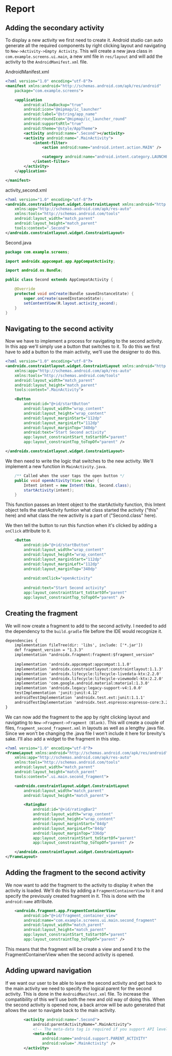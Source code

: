 
# Report
## Adding the secondary activity
To display a new activity we first need to create it. Android studio can
auto generate all the required components by right clicking layout and
navigating to ```New->Activity->Empty Activity```. This will create a
new java class in ```com.example.screens.ui.main```, a new xml file in
```res/layout``` and will add the activity to the
```AndroidManifest.xml``` file.

AndroidManifest.xml
```xml
<?xml version="1.0" encoding="utf-8"?>
<manifest xmlns:android="http://schemas.android.com/apk/res/android"
    package="com.example.screens">

    <application
        android:allowBackup="true"
        android:icon="@mipmap/ic_launcher"
        android:label="@string/app_name"
        android:roundIcon="@mipmap/ic_launcher_round"
        android:supportsRtl="true"
        android:theme="@style/AppTheme">
        <activity android:name=".Second"></activity>
        <activity android:name=".MainActivity">
            <intent-filter>
                <action android:name="android.intent.action.MAIN" />

                <category android:name="android.intent.category.LAUNCHER" />
            </intent-filter>
        </activity>
    </application>

</manifest>
```
activity_second.xml
```xml
<?xml version="1.0" encoding="utf-8"?>
<androidx.constraintlayout.widget.ConstraintLayout xmlns:android="http://schemas.android.com/apk/res/android"
    xmlns:app="http://schemas.android.com/apk/res-auto"
    xmlns:tools="http://schemas.android.com/tools"
    android:layout_width="match_parent"
    android:layout_height="match_parent"
    tools:context=".Second">
</androidx.constraintlayout.widget.ConstraintLayout>
```
Second.java
```java
package com.example.screens;

import androidx.appcompat.app.AppCompatActivity;

import android.os.Bundle;

public class Second extends AppCompatActivity {

    @Override
    protected void onCreate(Bundle savedInstanceState) {
        super.onCreate(savedInstanceState);
        setContentView(R.layout.activity_second);
    }
}
```

## Navigating to the second activity
Now we have to implement a process for navigating to the second
activity. In this app we'll simply use a button that switches to it. To
do this we first have to add a button to the main activity, we'll use
the designer to do this.

```xml
<?xml version="1.0" encoding="utf-8"?>
<androidx.constraintlayout.widget.ConstraintLayout xmlns:android="http://schemas.android.com/apk/res/android"
    xmlns:app="http://schemas.android.com/apk/res-auto"
    xmlns:tools="http://schemas.android.com/tools"
    android:layout_width="match_parent"
    android:layout_height="match_parent"
    tools:context=".MainActivity">

    <Button
        android:id="@+id/startButton"
        android:layout_width="wrap_content"
        android:layout_height="wrap_content"
        android:layout_marginStart="112dp"
        android:layout_marginLeft="112dp"
        android:layout_marginTop="340dp"
        android:text="Start Second activity"
        app:layout_constraintStart_toStartOf="parent"
        app:layout_constraintTop_toTopOf="parent" />

</androidx.constraintlayout.widget.ConstraintLayout>
```
We then need to write the logic that switches to the new activity. We'll
implement a new function in ```MainActivity.java```.

```java
    /** Called when the user taps the open button */
    public void openActivity(View view) {
        Intent intent = new Intent(this, Second.class);
        startActivity(intent);
    }
```
This function passes an Intent object to the startActivity function,
this Intent object tells the startActivity funtion what class started
the activity ("this" here) and what class the new activity is a part of
("Second.class" here).

We then tell the button to run this function when it's clicked by adding
a ```onClick``` attribute to it.

```xml
    <Button
        android:id="@+id/startButton"
        android:layout_width="wrap_content"
        android:layout_height="wrap_content"
        android:layout_marginStart="112dp"
        android:layout_marginLeft="112dp"
        android:layout_marginTop="340dp"
        
        android:onClick="openActivity"
        
        android:text="Start Second activity"
        app:layout_constraintStart_toStartOf="parent"
        app:layout_constraintTop_toTopOf="parent" />
```
## Creating the fragment
We will now create a fragment to add to the second activity. I needed to
add the dependency to the ```build.gradle``` file before the IDE would
recognize it.

```xml
dependencies {
    implementation fileTree(dir: 'libs', include: ['*.jar'])
    def fragment_version = "1.3.3"
    implementation "androidx.fragment:fragment:$fragment_version"
    
    implementation 'androidx.appcompat:appcompat:1.1.0'
    implementation 'androidx.constraintlayout:constraintlayout:1.1.3'
    implementation 'androidx.lifecycle:lifecycle-livedata-ktx:2.2.0'
    implementation 'androidx.lifecycle:lifecycle-viewmodel-ktx:2.2.0'
    implementation 'com.google.android.material:material:1.3.0'
    implementation 'androidx.legacy:legacy-support-v4:1.0.0'
    testImplementation 'junit:junit:4.12'
    androidTestImplementation 'androidx.test.ext:junit:1.1.1'
    androidTestImplementation 'androidx.test.espresso:espresso-core:3.2.0'
}
```
We can now add the fragment to the app by right clicking layout and
navigating to ```New->Fragment->Fragment (Blank)```. This will create a
couple of files, ```fragment_second_fragment.xml``` in layouts as well
as a lengthy .java file. Since we won't be changing the .java file I
won't include it here for brevity's sake. I'll also add a widget to the
fragment in this step.

```xml
<?xml version="1.0" encoding="utf-8"?>
<FrameLayout xmlns:android="http://schemas.android.com/apk/res/android"
    xmlns:app="http://schemas.android.com/apk/res-auto"
    xmlns:tools="http://schemas.android.com/tools"
    android:layout_width="match_parent"
    android:layout_height="match_parent"
    tools:context=".ui.main.second_fragment">

    <androidx.constraintlayout.widget.ConstraintLayout
        android:layout_width="match_parent"
        android:layout_height="match_parent">

        <RatingBar
            android:id="@+id/ratingBar2"
            android:layout_width="wrap_content"
            android:layout_height="wrap_content"
            android:layout_marginStart="84dp"
            android:layout_marginLeft="84dp"
            android:layout_marginTop="336dp"
            app:layout_constraintStart_toStartOf="parent"
            app:layout_constraintTop_toTopOf="parent" />

    </androidx.constraintlayout.widget.ConstraintLayout>
</FrameLayout>

```
## Adding the fragment to the second activity
We now want to add the fragment to the activity to display it when the
activity is loaded. We'll do this by adding a
```FragmentContainerView``` to it and specify the previously created
fragment in it. This is done with the ```android:name``` attribute.

```xml
    <androidx.fragment.app.FragmentContainerView
        android:id="@+id/fragment_container_view"
        android:name="com.example.screens.ui.main.second_fragment"
        android:layout_width="match_parent"
        android:layout_height="match_parent"
        app:layout_constraintStart_toStartOf="parent"
        app:layout_constraintTop_toTopOf="parent" />
```

This means that the fragment will be create a view and send it to the
FragmentContainerView when the second activity is opened.

## Adding upward navigation
If we want our user to be able to leave the second activity and get back
to the main activity we need to specify the logical parent for the
second activity. This is done in the ```AndroidManifest.xml``` file. To
increase the compatibility of this we'll use both the new and old way of
doing this. When the second activity is opened now, a back arrow will be
auto generated that allows the user to navigate back to the main
activity.

```xml
        <activity android:name=".Second">
            android:parentActivityName=".MainActivity">
            <!-- The meta-data tag is required if you support API level 15 and lower -->
            <meta-data
                android:name="android.support.PARENT_ACTIVITY"
                android:value=".MainActivity" />
        </activity>
```

